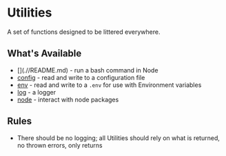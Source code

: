 # Utilities

A set of functions designed to be littered everywhere.

## What's Available

-   [$](./$/README.md) - run a bash command in Node
-   [config](./config/README.md) - read and write to a configuration file
-   [env](./env/README.md) - read and write to a `.env` for use with Environment variables
-   [log](./log/README.md) - a logger
-   [node](./node/README.md) - interact with node packages

## Rules

-   There should be no logging; all Utilities should rely on what is returned, no thrown errors, only returns
